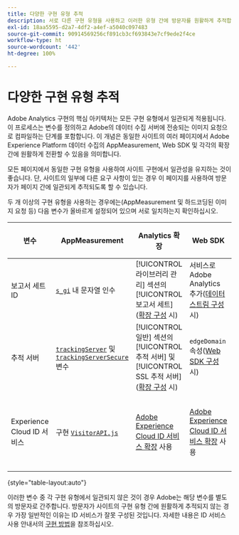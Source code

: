 ```yaml
---
title: 다양한 구현 유형 추적
description: 서로 다른 구현 유형을 사용하고 이러한 유형 간에 방문자를 원활하게 추적합니다.
exl-id: 18aa5595-d2a7-4df2-a4ef-a5040c097483
source-git-commit: 90914569256cf891cb3cf693843e7cf9ede2f4ce
workflow-type: ht
source-wordcount: '442'
ht-degree: 100%

---
```


# 다양한 구현 유형 추적

Adobe Analytics 구현의 핵심 아키텍처는 모든 구현 유형에서 일관되게 적용됩니다. 이 프로세스는 변수를 정의하고 Adobe의 데이터 수집 서버에 전송되는 이미지 요청으로 컴파일하는 단계를 포함합니다. 이 개념은 동일한 사이트의 여러 페이지에서 Adobe Experience Platform 데이터 수집의 AppMeasurement, Web SDK 및 각각의 확장 간에 원활하게 전환할 수 있음을 의미합니다.

모든 페이지에서 동일한 구현 유형을 사용하여 사이트 구현에서 일관성을 유지하는 것이 좋습니다. 단, 사이트의 일부에 다른 요구 사항이 있는 경우 이 페이지를 사용하여 방문자가 페이지 간에 일관되게 추적되도록 할 수 있습니다.

두 개 이상의 구현 유형을 사용하는 경우에는(AppMeasurement 및 하드코딩된 이미지 요청 등) 다음 변수가 올바르게 설정되어 있으며 서로 일치하는지 확인하십시오.

| 변수 | AppMeasurement | Analytics 확장 | Web SDK | Web SDK 확장 | 하드코딩된 이미지 요청 |
| --- | --- | --- | --- | --- | --- |
| 보고서 세트 ID | [`s_gi`](../vars/functions/s-gi.md) 내 문자열 인수 | [!UICONTROL 라이브러리 관리] 섹션의 [!UICONTROL 보고서 세트]([확장 구성](https://experienceleague.adobe.com/docs/experience-platform/tags/extensions/client/analytics/overview.html?lang=ko-KR) 시) | 서비스로 Adobe Analytics 추가([데이터스트림 구성](https://experienceleague.adobe.com/docs/experience-platform/edge/datastreams/configure.html?lang=ko-KR) 시) | 서비스로 Adobe Analytics 추가([데이터스트림 구성](https://experienceleague.adobe.com/docs/experience-platform/edge/datastreams/configure.html?lang=ko-KR) 시) | URL `pathname`의 일부(`/b/ss/` 다음) |
| 추적 서버 | [`trackingServer`](../vars/config-vars/trackingserver.md) 및 [`trackingServerSecure`](../vars/config-vars/trackingserversecure.md) 변수 | [!UICONTROL 일반] 섹션의 [!UICONTROL 추적 서버] 및 [!UICONTROL SSL 추적 서버]([확장 구성](https://experienceleague.adobe.com/docs/experience-platform/tags/extensions/client/analytics/overview.html?lang=ko-KR) 시) | `edgeDomain` 속성([Web SDK 구성](https://experienceleague.adobe.com/docs/experience-platform/edge/fundamentals/configuring-the-sdk.html?lang=ko-KR) 시) | [!UICONTROL Edge 도메인]([확장 구성](https://experienceleague.adobe.com/docs/experience-platform/edge/extension/web-sdk-extension-configuration.html?lang=ko-KR) 시) | 이미지 요청 URL의 `hostname` |
| Experience Cloud ID 서비스 | 구현 [`VisitorAPI.js`](https://experienceleague.adobe.com/docs/id-service/using/implementation/setup-analytics.html?lang=ko-KR) | [Adobe Experience Cloud ID 서비스 확장](https://experienceleague.adobe.com/docs/experience-platform/tags/extensions/client/id-service/overview.html?lang=ko-KR) 사용 | [Adobe Experience Cloud ID 서비스 확장](https://experienceleague.adobe.com/docs/experience-platform/tags/extensions/client/id-service/overview.html?lang=ko-KR) 사용 | [Adobe Experience Cloud ID 서비스 확장](https://experienceleague.adobe.com/docs/experience-platform/tags/extensions/client/id-service/overview.html?lang=ko-KR) 사용 | [ID 서비스 서버에 대한 별도의 호출](https://experienceleague.adobe.com/docs/id-service/using/implementation/direct-integration.html?lang=ko-KR)을 만들어 원하는 ID 확보 |

{style=&quot;table-layout:auto&quot;}

이러한 변수 중 각 구현 유형에서 일관되지 않은 것이 경우 Adobe는 해당 변수를 별도의 방문자로 간주합니다. 방문자가 사이트의 구현 유형 간에 원활하게 추적되지 않는 경우 가장 일반적인 이유는 ID 서비스가 잘못 구성된 것입니다. 자세한 내용은 ID 서비스 사용 안내서의 [구현 방법](https://experienceleague.adobe.com/docs/id-service/using/implementation/implementation-methods.html?lang=ko-KR)을 참조하십시오.
